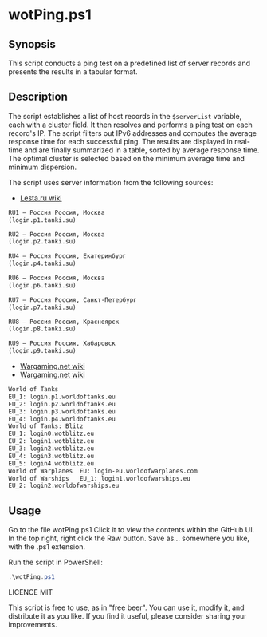 # wotPing.ps1

## Synopsis

This script conducts a ping test on a predefined list of server records and presents the results in a tabular format.

## Description

The script establishes a list of host records in the `$serverList` variable, each with a cluster field. It then resolves and performs a ping test on each record's IP. The script filters out IPv6 addresses and computes the average response time for each successful ping. The results are displayed in real-time and are finally summarized in a table, sorted by average response time. The optimal cluster is selected based on the minimum average time and minimum dispersion.

The script uses server information from the following sources:

- [Lesta.ru wiki](https://wiki.lesta.ru/ru/%D0%98%D0%B3%D1%80%D0%BE%D0%B2%D1%8B%D0%B5_%D0%BA%D0%BB%D0%B0%D1%81%D1%82%D0%B5%D1%80%D1%8B)

```txt
RU1 — Россия Россия, Москва
(login.p1.tanki.su)

RU2 — Россия Россия, Москва
(login.p2.tanki.su)

RU4 — Россия Россия, Екатеринбург
(login.p4.tanki.su)

RU6 — Россия Россия, Москва
(login.p6.tanki.su)

RU7 — Россия Россия, Санкт-Петербург
(login.p7.tanki.su)

RU8 — Россия Россия, Красноярск
(login.p8.tanki.su)

RU9 — Россия Россия, Хабаровск
(login.p9.tanki.su)
```

- [Wargaming.net wiki](https://na.wargaming.net/support/en/products/wot/article/10252/)
- [Wargaming.net wiki](https://eu.wargaming.net/support/ru/products/wot/article/15291/)

```txt
World of Tanks
EU_1: login.p1.worldoftanks.eu
EU_2: login.p2.worldoftanks.eu
EU_3: login.p3.worldoftanks.eu
EU_4: login.p4.worldoftanks.eu
World of Tanks: Blitz
EU_1: login0.wotblitz.eu
EU_2: login1.wotblitz.eu
EU_3: login2.wotblitz.eu
EU_4: login3.wotblitz.eu
EU_5: login4.wotblitz.eu
World of Warplanes	EU: login-eu.worldofwarplanes.com
World of Warships	EU_1: login1.worldofwarships.eu
EU_2: login2.worldofwarships.eu
```

## Usage

Go to the file wotPing.ps1
Click it to view the contents within the GitHub UI.
In the top right, right click the Raw button.
Save as... somewhere you like, with the .ps1 extension.

Run the script in PowerShell:

```powershell
.\wotPing.ps1
```

LICENCE MIT

This script is free to use, as in "free beer". You can use it, modify it, and distribute it as you like. If you find it useful, please consider sharing your improvements.
